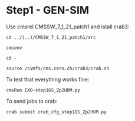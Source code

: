 Step1 - GEN-SIM
====

Use cmsrel CMSSW_7_1_21_patch1 and istall crab3:

    cd ../(..)/CMSSW_7_1_21_patch1/src

    cmsenv

    cd -

    source /cvmfs/cms.cern.ch/crab3/crab.sh

To test that everything works fine:

    cmsRun EXO-step1GS_Zp2HDM.py

To send jobs to crab:

    crab submit crab_cfg_step1GS_Zp2HDM.py 
